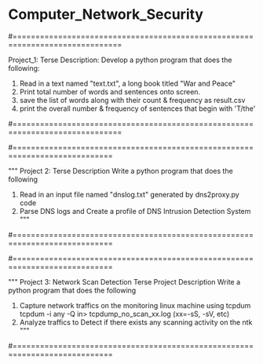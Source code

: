 # Computer_Network_Security
#==============================================================================

Project_1: Terse Description:
Develop a python program that does the following:
1) Read in a text named "text.txt", a long book titled "War and Peace"
2) Print total number of words and sentences onto screen.
3) save the list of words along with their count & frequency as result.csv
4) print the overall number & frequency of sentences that begin with 'T/the' 


#==============================================================================


#============================================================================

"""
Project 2: Terse Description
Write a python program that does the following
1) Read in an input file named "dnslog.txt" generated by dns2proxy.py code
2) Parse DNS logs and Create a profile of DNS Intrusion Detection System
"""

#============================================================================


#============================================================================

"""
Project 3: Network Scan Detection
Terse Project Description
Write a python program that does the following
1) Capture network traffics on the monitoring linux machine using tcpdum
      tcpdum -i any -Q in> tcpdump_no_scan_xx.log (xx=-sS, -sV, etc)
2) Analyze traffics to Detect if there exists any scanning activity on the ntk
"""

#============================================================================

